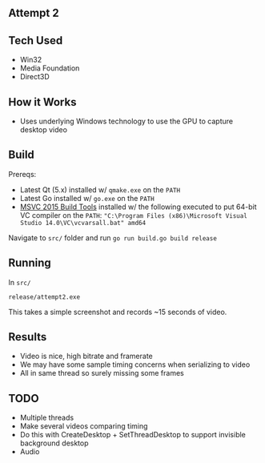 ## Attempt 2

## Tech Used

* Win32
* Media Foundation
* Direct3D

## How it Works

* Uses underlying Windows technology to use the GPU to capture desktop video

## Build

Prereqs:

* Latest Qt (5.x) installed w/ `qmake.exe` on the `PATH`
* Latest Go installed w/ `go.exe` on the `PATH`
* [MSVC 2015 Build Tools](http://landinghub.visualstudio.com/visual-cpp-build-tools) installed w/ the following
  executed to put 64-bit VC compiler on the `PATH`:
  `"C:\Program Files (x86)\Microsoft Visual Studio 14.0\VC\vcvarsall.bat" amd64`

Navigate to `src/` folder and run `go run build.go build release`

## Running

In `src/`

    release/attempt2.exe

This takes a simple screenshot and records ~15 seconds of video.

## Results

* Video is nice, high bitrate and framerate
* We may have some sample timing concerns when serializing to video
* All in same thread so surely missing some frames

## TODO

* Multiple threads
* Make several videos comparing timing
* Do this with CreateDesktop + SetThreadDesktop to support invisible background desktop
* Audio